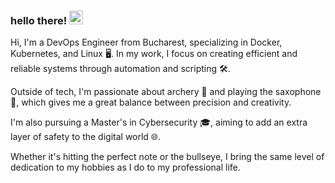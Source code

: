 ### hello there! <img src="https://media.giphy.com/media/hvRJCLFzcasrR4ia7z/giphy.gif" width="22">

Hi, I'm a DevOps Engineer from Bucharest, specializing in Docker, Kubernetes, and Linux 🖥️. In my work, I focus on creating efficient and reliable systems through automation and scripting 🛠️. 

Outside of tech, I'm passionate about archery 🏹 and playing the saxophone 🎷, which gives me a great balance between precision and creativity. 

I'm also pursuing a Master's in Cybersecurity 🎓, aiming to add an extra layer of safety to the digital world 🌐. 

Whether it's hitting the perfect note or the bullseye, I bring the same level of dedication to my hobbies as I do to my professional life.

